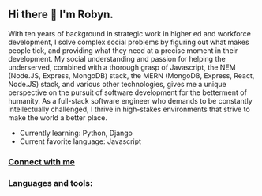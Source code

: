 ## Hi there 👋 I'm Robyn.


With ten years of background in strategic work in higher ed and workforce development, I solve complex social problems by figuring out what makes people tick, and providing what they need at a precise moment in their development. My social understanding and passion for helping the underserved, combined with a thorough grasp of Javascript, the NEM (Node.JS, Express, MongoDB) stack, the MERN (MongoDB, Express, React, Node.JS) stack, and various other technologies, gives me a unique perspective on the pursuit of software development for the betterment of humanity. As a full-stack software engineer who demands to be constantly intellectually challenged, I thrive in high-stakes environments that strive to make the world a better place. 


- Currently learning: Python, Django
- Current favorite language: Javascript 

### [Connect with me](https://www.linkedin.com/in/robyn-goodner/)


### Languages and tools:


<!--
**robyngoodner/robyngoodner** is a ✨ _special_ ✨ repository because its `README.md` (this file) appears on your GitHub profile.

Here are some ideas to get you started:

- 🔭 I’m currently working on ...
- 🌱 I’m currently learning ...
- 👯 I’m looking to collaborate on ...
- 🤔 I’m looking for help with ...
- 💬 Ask me about ...
- 📫 How to reach me: ...
- 😄 Pronouns: ...
- ⚡ Fun fact: ...
-->
